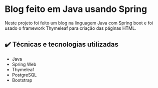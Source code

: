 # Blog feito em Java usando Spring #

Neste projeto foi feito um blog na linguagem Java com Spring boot e foi usado o framework Thymeleaf para criação das páginas HTML.

## :heavy_check_mark: Técnicas e tecnologias utilizadas

- Java
- Spring Web
- Thymeleaf
- PostgreSQL
- Bootstrap



